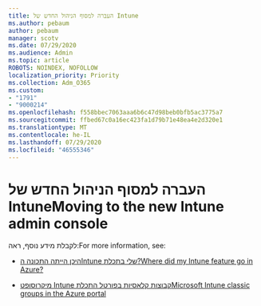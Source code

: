 ```yaml
---
title: העברה למסוף הניהול החדש של Intune
ms.author: pebaum
author: pebaum
manager: scotv
ms.date: 07/29/2020
ms.audience: Admin
ms.topic: article
ROBOTS: NOINDEX, NOFOLLOW
localization_priority: Priority
ms.collection: Adm_O365
ms.custom:
- "1791"
- "9000214"
ms.openlocfilehash: f558bbec7063aaa6b6c47d98beb0bfb5ac3775a7
ms.sourcegitcommit: ffbed67c0a16ec423fa1d79b71e48ea4e2d320e1
ms.translationtype: MT
ms.contentlocale: he-IL
ms.lasthandoff: 07/29/2020
ms.locfileid: "46555346"
---
```

# <a name="moving-to-the-new-intune-admin-console"></a><span data-ttu-id="0084b-102">העברה למסוף הניהול החדש של Intune</span><span class="sxs-lookup"><span data-stu-id="0084b-102">Moving to the new Intune admin console</span></span>

<span data-ttu-id="0084b-103">לקבלת מידע נוסף, ראה:</span><span class="sxs-lookup"><span data-stu-id="0084b-103">For more information, see:</span></span>

- [<span data-ttu-id="0084b-104">היכן הייתה התכונה הIntune שלי בתכלת?</span><span class="sxs-lookup"><span data-stu-id="0084b-104">Where did my Intune feature go in Azure?</span></span>](https://docs.microsoft.com/intune/ui-changes)

- [<span data-ttu-id="0084b-105">מיקרוסופט Intune קבוצות קלאסיות בפורטל התכלת</span><span class="sxs-lookup"><span data-stu-id="0084b-105">Microsoft Intune classic groups in the Azure portal</span></span>](https://docs.microsoft.com/intune/groups-get-started)